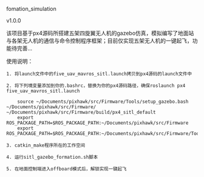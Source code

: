 fomation_simulation

v1.0.0

该项目基于px4源码所搭建五架四旋翼无人机的gazebo仿真，模拟编写了地面站与各架无人机的通信与命令控制程序框架；目前仅实现五架无人机的一键起飞，功能待完善...

使用说明：

    1. 将launch文件中的five_uav_mavros_sitl.launch拷贝到px4源码的launch文件中

    2. 将下列境变量添加到你的.bashrc，替换为你的px4源码路径，确保roslaunch px4 five_uav_mavros_sitl.launch

        source ~/Documents/pixhawk/src/Firmware/Tools/setup_gazebo.bash ~/Documents/pixhawk/src/Firmware/ ~/Documents/pixhawk/src/Firmware/build/px4_sitl_default
        export ROS_PACKAGE_PATH=$ROS_PACKAGE_PATH:~/Documents/pixhawk/src/Firmware
        export ROS_PACKAGE_PATH=$ROS_PACKAGE_PATH:~/Documents/pixhawk/src/Firmware/Tools/sitl_gazebo

    3. catkin_make程序所在的工作空间

    4. 运行sitl_gazebo_formation.sh脚本
    
    5. 在地面控制端进入offboard模式后，解锁实现一键起飞
    

